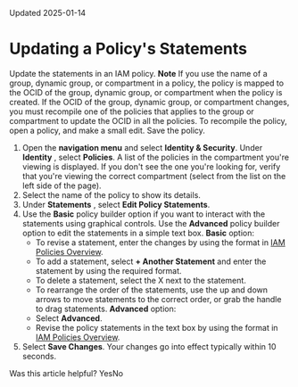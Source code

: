Updated 2025-01-14
# Updating a Policy's Statements
Update the statements in an IAM policy.
**Note**
If you use the name of a group, dynamic group, or compartment in a policy, the policy is mapped to the OCID of the group, dynamic group, or compartment when the policy is created. If the OCID of the group, dynamic group, or compartment changes, you must recompile one of the policies that applies to the group or compartment to update the OCID in all the policies. 
To recompile the policy, open a policy, and make a small edit. Save the policy.
  1. Open the **navigation menu** and select **Identity & Security**. Under **Identity** , select **Policies**.
A list of the policies in the compartment you're viewing is displayed. If you don't see the one you're looking for, verify that you're viewing the correct compartment (select from the list on the left side of the page).
  2. Select the name of the policy to show its details.
  3. Under **Statements** , select **Edit Policy Statements**.
  4. Use the **Basic** policy builder option if you want to interact with the statements using graphical controls. Use the **Advanced** policy builder option to edit the statements in a simple text box.
**Basic** option:
     * To revise a statement, enter the changes by using the format in [IAM Policies Overview](https://docs.oracle.com/en-us/iaas/Content/Identity/policieshow/Policy_Basics.htm#top "IAM policies govern control of resources in Oracle Cloud Infrastructure \(OCI\) tenancies.").
     * To add a statement, select **+ Another Statement** and enter the statement by using the required format.
     * To delete a statement, select the X next to the statement.
     * To rearrange the order of the statements, use the up and down arrows to move statements to the correct order, or grab the handle to drag statements.
**Advanced** option:
     * Select **Advanced**.
     * Revise the policy statements in the text box by using the format in [IAM Policies Overview](https://docs.oracle.com/en-us/iaas/Content/Identity/policieshow/Policy_Basics.htm#top "IAM policies govern control of resources in Oracle Cloud Infrastructure \(OCI\) tenancies.").
  5. Select **Save Changes**. 
Your changes go into effect typically within 10 seconds.


Was this article helpful?
YesNo

